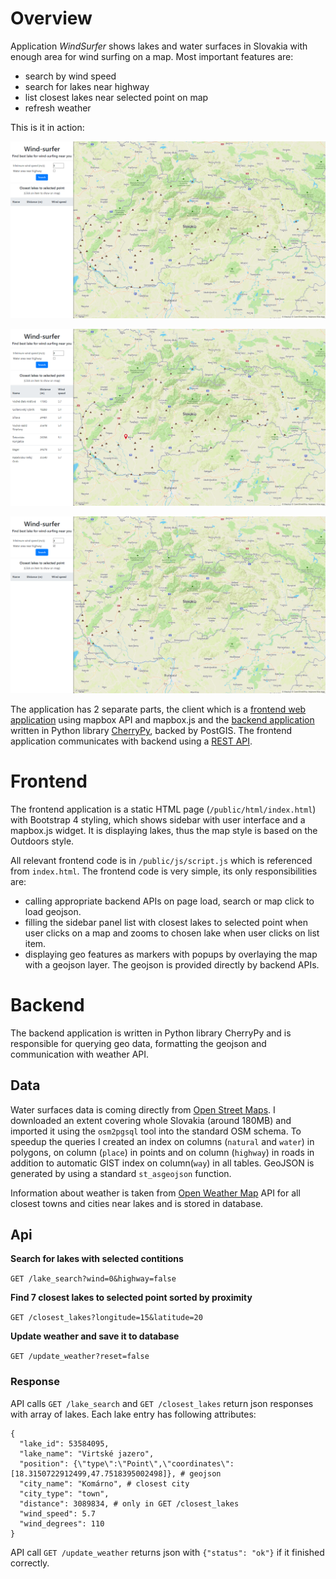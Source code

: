 # Overview

Application *WindSurfer* shows lakes and water surfaces in Slovakia with enough area for wind surfing on a map. Most important features are: 

- search by wind speed
- search for lakes near highway
- list closest lakes near selected point on map
- refresh weather

This is it in action:

![Screenshot](windsurfer-basic.PNG)

![Screenshot](windsurfer-click.PNG)

![Screenshot](windsurfer-search.PNG)

The application has 2 separate parts, the client which is a [frontend web application](#frontend) using mapbox API and mapbox.js and the [backend application](#backend) written in Python library [CherryPy](https://cherrypy.org), backed by PostGIS. The frontend application communicates with backend using a [REST API](#api).

# Frontend

The frontend application is a static HTML page (`/public/html/index.html`) with Bootstrap 4 styling, which shows sidebar with user interface and a mapbox.js widget. It is displaying lakes, thus the map style is based on the Outdoors style.

All relevant frontend code is in `/public/js/script.js` which is referenced from `index.html`. The frontend code is very simple, its only responsibilities are:

- calling appropriate backend APIs on page load, search or map click to load geojson.
- filling the sidebar panel list with closest lakes to selected point when user clicks on a map and zooms to chosen lake when user clicks on list item.
- displaying geo features as markers with popups by overlaying the map with a geojson layer. The geojson is provided directly by backend APIs.

# Backend

The backend application is written in Python library CherryPy and is responsible for querying geo data, formatting the geojson and communication with weather API.

## Data

Water surfaces data is coming directly from [Open Street Maps](https://www.openstreetmap.org/). I downloaded an extent covering whole Slovakia (around 180MB) and imported it using the `osm2pgsql` tool into the standard OSM schema. To speedup the queries I created an index on columns (`natural` and `water`) in polygons, on column (`place`) in points and on column (`highway`) in roads in addition to automatic GIST index on column(`way`) in all tables. GeoJSON is generated by using a standard `st_asgeojson` function.

Information about weather is taken from [Open Weather Map](https://openweathermap.org) API for all closest towns and cities near lakes and is stored in database.

## Api

**Search for lakes with selected contitions**

`GET /lake_search?wind=0&highway=false`

**Find 7 closest lakes to selected point sorted by proximity**

`GET /closest_lakes?longitude=15&latitude=20`

**Update weather and save it to database**

`GET /update_weather?reset=false`


### Response

API calls `GET /lake_search` and `GET /closest_lakes` return json responses with array of lakes. Each lake entry has following attributes: 

```
{
  "lake_id": 53584095,
  "lake_name": "Virtské jazero",
  "position": {\"type\":\"Point\",\"coordinates\":[18.3150722912499,47.7518395002498]}, # geojson
  "city_name": "Komárno", # closest city
  "city_type": "town",
  "distance": 3089834, # only in GET /closest_lakes
  "wind_speed": 5.7
  "wind_degrees": 110
}
```

API call `GET /update_weather` returns json with `{"status": "ok"}` if it finished correctly.










